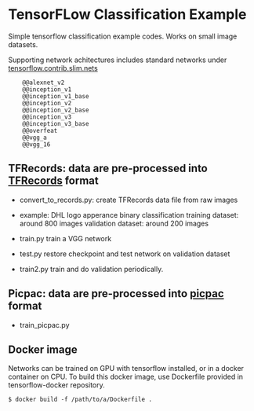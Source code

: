 # TensorFLow Classification Example
Simple tensorflow classification example codes. Works on small image datasets.

Supporting network achitectures includes standard networks under [tensorflow.contrib.slim.nets](https://github.com/tensorflow/tensorflow/tree/master/tensorflow/contrib/slim/python/slim/nets)
        
        @@alexnet_v2
        @@inception_v1
        @@inception_v1_base
        @@inception_v2
        @@inception_v2_base
        @@inception_v3
        @@inception_v3_base
        @@overfeat
        @@vgg_a
        @@vgg_16


## TFRecords: data are pre-processed into [TFRecords](https://www.tensorflow.org/programmers_guide/reading_data) format

 * convert_to_records.py: create TFRecords data file from raw images
 
 * example: DHL logo apperance binary classification
    training dataset: around 800 images
    validation dataset: around 200 images

 * train.py train a VGG network

 * test.py restore checkpoint and test network on validation dataset

 * train2.py train and do validation periodically.


## Picpac: data are pre-processed into [picpac](http://picpac.readthedocs.io/en/latest/) format
 * train_picpac.py

## Docker image
Networks can be trained on GPU with tensorflow installed, or in a docker container on CPU.
To build this docker image, use Dockerfile provided in tensorflow-docker repository.

`$ docker build -f /path/to/a/Dockerfile .`
